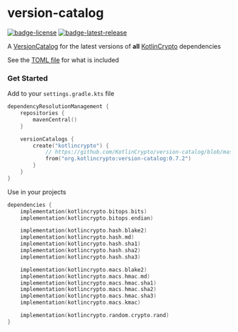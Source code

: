 # version-catalog
[![badge-license]][url-license]
[![badge-latest-release]][url-latest-release]

A [VersionCatalog][url-gradle-docs] for the latest versions of **all** [KotlinCrypto][url-kotlin-crypto] dependencies

See the [TOML file](gradle/kotlincrypto.versions.toml) for what is included

### Get Started

<!-- TAG_VERSION -->

Add to your `settings.gradle.kts` file
```kotlin
dependencyResolutionManagement {
    repositories {
        mavenCentral()
    }

    versionCatalogs {
        create("kotlincrypto") {
            // https://github.com/KotlinCrypto/version-catalog/blob/master/gradle/kotlincrypto.versions.toml
            from("org.kotlincrypto:version-catalog:0.7.2")
        }
    }
}
```

Use in your projects
```kotlin
dependencies {
    implementation(kotlincrypto.bitops.bits)
    implementation(kotlincrypto.bitops.endian)

    implementation(kotlincrypto.hash.blake2)
    implementation(kotlincrypto.hash.md)
    implementation(kotlincrypto.hash.sha1)
    implementation(kotlincrypto.hash.sha2)
    implementation(kotlincrypto.hash.sha3)

    implementation(kotlincrypto.macs.blake2)
    implementation(kotlincrypto.macs.hmac.md)
    implementation(kotlincrypto.macs.hmac.sha1)
    implementation(kotlincrypto.macs.hmac.sha2)
    implementation(kotlincrypto.macs.hmac.sha3)
    implementation(kotlincrypto.macs.kmac)

    implementation(kotlincrypto.random.crypto.rand)
}
```

<!-- TAG_VERSION -->
[badge-latest-release]: https://img.shields.io/badge/latest--release-0.7.2-blue.svg?style=flat
[badge-license]: https://img.shields.io/badge/license-Apache%20License%202.0-blue.svg?style=flat

[url-latest-release]: https://github.com/KotlinCrypto/version-catalog/releases/latest
[url-license]: https://www.apache.org/licenses/LICENSE-2.0.txt
[url-kotlin-crypto]: https://github.com/KotlinCrypto
[url-gradle-docs]: https://docs.gradle.org/current/userguide/platforms.html#sec:importing-published-catalog
